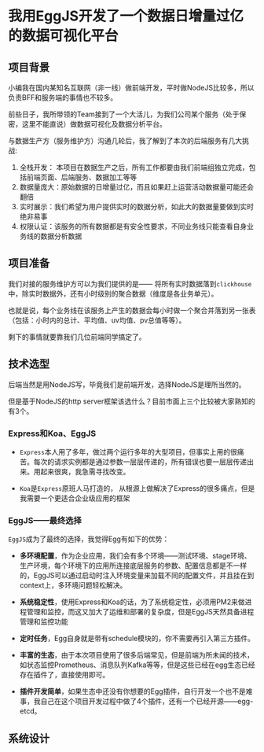 # 我用EggJS开发了一个数据日增量过亿的数据可视化平台

## 项目背景

小编我在国内某知名互联网（非一线）做前端开发，平时做NodeJS比较多，所以负责BFF和服务端的事情也不较多。

前些日子，我所带领的Team接到了一个大活儿，为我们公司某个服务（处于保密，这里不能直说）做数据可视化及数据分析平台。

与数据生产方（服务维护方）沟通几轮后，我了解到了本次的后端服务有几大挑战:

 1. 全栈开发： 本项目在数据生产之后，所有工作都要由我们前端组独立完成，包括前端页面、后端服务、数据加工等等
 2. 数据量庞大：原始数据的日增量过亿，而且如果赶上运营活动数据量可能还会翻倍
 3. 实时展示：我们希望为用户提供实时的数据分析，如此大的数据量要做到实时绝非易事
 4. 权限认证：该服务的所有数据都是有安全性要求，不同业务线只能查看自身业务线的数据分析数据
 
## 项目准备

我们对接的服务维护方可以为我们提供的是—— 将所有实时数据落到`clickhouse`中，除实时数据外，还有小时级别的聚合数据（维度是各业务单元）。

也就是说，每个业务线在该服务上产生的数据会每小时做一个聚合并落到另一张表（包括：小时内的总计、平均值、uv均值、pv总值等等）。

剩下的事情就要靠我们几位前端同学搞定了。


## 技术选型

后端当然是用NodeJS写，毕竟我们是前端开发，选择NodeJS是理所当然的。

但是基于NodeJS的http server框架该选什么？目前市面上三个比较被大家熟知的有3个。


### Express和Koa、EggJS

 * `Express`本人用了多年，做过两个运行多年的大型项目，但事实上用的很痛苦。每次的请求实例都是通过参数一层层传递的，所有错误也要一层层传递出来。用起来很爽，我急需寻找改变。
 
 * `Koa`是`Express`原班人马打造的， 从根源上做解决了Express的很多痛点，但是我需要一个更适合企业级应用的框架
 
 
### EggJS——最终选择

`EggJS`成为了最终的选择，我觉得Egg有如下的优势：

 * **多环境配置**，作为企业应用，我们会有多个环境——测试环境、stage环境、生产环境，每个环境下的应用所连接底层服务的参数、配置信息都是不一样的，EggJS可以通过启动时注入环境变量来加载不同的配置文件，并且挂在到context上，多环境问题轻松解决。
 
 * **系统稳定性**，使用Express和Koa的话，为了系统稳定性，必须用PM2来做进程管理和监控，而这又加大了运维和部署的复杂度，但是EggJS天然具备进程管理和监控功能
 
 * **定时任务**，Egg自身就是带有schedule模块的，你不需要再引入第三方插件。
 
 * **丰富的生态**，由于本次项目使用了很多后端常见，但是前端为所未闻的技术，如状态监控Prometheus、消息队列Kafka等等，但是这些已经在egg生态已经存在插件了，直接使用即可。
 
 * **插件开发简单**，如果生态中还没有你想要的Egg插件，自行开发一个也不是难事，我自己在这个项目开发过程中做了4个插件，还有一个已经开源——egg-etcd。


## 系统设计
